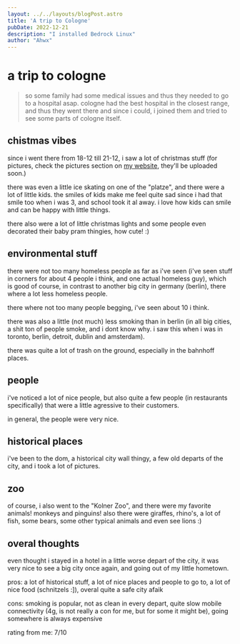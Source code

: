 ```yaml
---
layout: ../../layouts/blogPost.astro
title: 'A trip to Cologne'
pubDate: 2022-12-21
description: "I installed Bedrock Linux"
author: "Ahwx"
---
```


# a trip to cologne
> so some family had some medical issues and thus they needed to go to a hospital asap. cologne had the best hospital in the closest range, and thus they went there and since i could, i joined them and tried to see some parts of cologne itself.

## chistmas vibes
since i went there from 18-12 till 21-12, i saw a lot of christmas stuff (for pictures, check the pictures section on [my website](https://ahwx.org/pix), they'll be uploaded soon.)

there was even a little ice skating on one of the "platze", and there were a lot of little kids. the smiles of kids make me feel quite sad since i had that smile too when i was 3, and school took it al away. i love how kids can smile and can be happy with little things.

there also were a lot of little christmas lights and some people even decorated their baby pram thingies, how cute! :)

## environmental stuff

there were not too many homeless people as far as i've seen (i've seen stuff in corners for about 4 people i think, and one actual homeless guy), which is good of course, in contrast to another big city in germany (berlin), there where a lot less homeless people.

there where not too many people begging, i've seen about 10 i think.

there was also a little (not much) less smoking than in berlin (in all big cities, a shit ton of people smoke, and i dont know why. i saw this when i was in toronto, berlin, detroit, dublin and amsterdam).

there was quite a lot of trash on the ground, especially in the bahnhoff places.

## people

i've noticed a lot of nice people, but also quite a few people (in restaurants specifically) that were a little agressive to their customers.

in general, the people were very nice.

## historical places

i've been to the dom, a historical city wall thingy, a few old departs of the city, and i took a lot of pictures.

## zoo

of course, i also went to the "Kolner Zoo", and there were my favorite animals! monkeys and pinguins! also there were giraffes, rhino's, a lot of fish, some bears, some other typical animals and even see lions :)

## overal thoughts

even thought i stayed in a hotel in a little worse depart of the city, it was very nice to see a big city once again, and going out of my little hometown.

pros: a lot of historical stuff, a lot of nice places and people to go to, a lot of nice food (schnitzels :]), overal quite a safe city afaik

cons: smoking is popular, not as clean in every depart, quite slow mobile connectivity (4g, is not really a con for me, but for some it might be), going somewhere is always expensive

rating from me: 7/10
